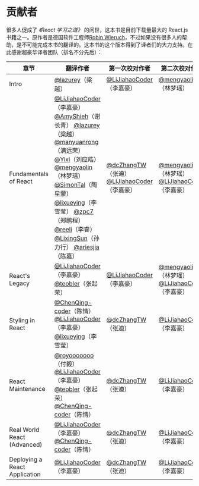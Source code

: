 # 贡献者

很多人促成了 *《React 学习之道》* 的问世，这本书是目前下载量最大的 React.js 书籍之一。原作者是德国软件工程师[Robin Wieruch](https://www.robinwieruch.de/)，不过如果没有很多人的帮助，是不可能完成本书的翻译的。这本书的这个版本得到了译者们的大力支持。在此感谢超豪华译者团队（排名不分先后）：

| 章节                          | 翻译作者                                                     | 第一次校对作者                                               | 第二次校对作者                                               |
| ----------------------------- | ------------------------------------------------------------ | ------------------------------------------------------------ | ------------------------------------------------------------ |
| Intro                         | [@lazurey](https://github.com/lazurey)（梁越）               | [@LiJiahaoCoder](https://github.com/LiJiahaoCoder)（李嘉豪） | [@mengyaolin](https://github.com/mengyaolin_)（林梦瑶）      |
| Fundamentals of React         | [@LiJiahaoCoder](https://github.com/LiJiahaoCoder)（李嘉豪） [@AmyShieh](https://github.com/AmyShieh)（谢长青） [@lazurey](https://github.com/lazurey)（梁越） [@manyuanrong](https://github.com/manyuanrong)（满远荣） [@Yixi](https://github.com/Yixi)（刘应皓） [@mengyaolin](https://github.com/mengyaolin_)（林梦瑶） [@SimonTal](https://github.com/SimonTal)（陶星蒙） [@lixueying](https://github.com/lixueying)（李雪莹） [@zpc7](https://github.com/zpc7)（郑鹏程） [@reeli](https://github.com/reeli)（李睿） [@LixingSun](https://github.com/LixingSun)（孙力行） [@ariesjia](https://github.com/ariesjia)（陈嘉） | [@dcZhangTW](https://github.com/dcZhangTW)（张迪） [@LiJiahaoCoder](https://github.com/LiJiahaoCoder)（李嘉豪） | [@mengyaolin](https://github.com/mengyaolin_)（林梦瑶） [@LiJiahaoCoder](https://github.com/LiJiahaoCoder)（李嘉豪） |
| React's Legacy                | [@LiJiahaoCoder](https://github.com/LiJiahaoCoder)（李嘉豪） [@teobler](https://github.com/teobler)（张起荣） | [@LiJiahaoCoder](https://github.com/LiJiahaoCoder)（李嘉豪） | [@mengyaolin](https://github.com/mengyaolin_)（林梦瑶） [@LiJiahaoCoder](https://github.com/LiJiahaoCoder)（李嘉豪） |
| Styling in React              | [@ChenQing-coder](https://github.com/ChenQing-coder)（陈情） [@LiJiahaoCoder](https://github.com/LiJiahaoCoder)（李嘉豪） [@lixueying](https://github.com/lixueying)（李雪莹） | [@dcZhangTW](https://github.com/dcZhangTW)（张迪）           | [@LiJiahaoCoder](https://github.com/LiJiahaoCoder)（李嘉豪） |
| React Maintenance             | [@royooooooo](https://github.com/royooooooo)（付毅） [@LiJiahaoCoder](https://github.com/LiJiahaoCoder)（李嘉豪） [@teobler](https://github.com/teobler)（张起荣） [@ChenQing-coder](https://github.com/ChenQing-coder)（陈情） | [@dcZhangTW](https://github.com/dcZhangTW)（张迪）           | [@LiJiahaoCoder](https://github.com/LiJiahaoCoder)（李嘉豪） |
| Real World React (Advanced)   | [@LiJiahaoCoder](https://github.com/LiJiahaoCoder)（李嘉豪） [@ChenQing-coder](https://github.com/ChenQing-coder)（陈情） | [@dcZhangTW](https://github.com/dcZhangTW)（张迪）           | [@LiJiahaoCoder](https://github.com/LiJiahaoCoder)（李嘉豪） |
| Deploying a React Application | [@LiJiahaoCoder](https://github.com/LiJiahaoCoder)（李嘉豪） | [@dcZhangTW](https://github.com/dcZhangTW)（张迪）           | [@LiJiahaoCoder](https://github.com/LiJiahaoCoder)（李嘉豪） |

